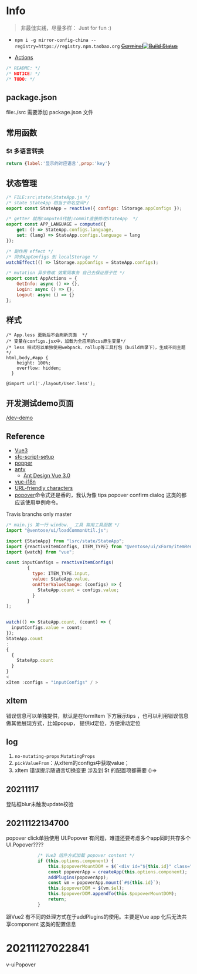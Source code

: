 # Info

>非最佳实践，尽量多样： Just for fun :)

- `npm i -g mirror-config-china --registry=https://registry.npm.taobao.org`
~~[Germinal](https://shonesinglone.github.io/germinal/)[![Build Status](https://app.travis-ci.com/ShoneSingLone/germinal.svg?branch=master)](https://app.travis-ci.com/ShoneSingLone/germinal)~~

- [Actions](https://dev.to/pierresaid/deploy-node-projects-to-github-pages-with-github-actions-4jco)

```js
/* README: */
/* NOTICE: */
/* TODO: */
```

## package.json

file:./src 需要添加 package.json 文件
## 常用函数

### $t 多语言转换

```js
return {label:'显示的对应语言',prop:'key'}
```

## 状态管理

```js
/* FILE:src\state\StateApp.js */
/* state StateApp 相当于命名空间*/
export const StateApp = reactive({ configs: lStorage.appConfigs });

/* getter 就用computed代替;commit直接修改StateApp  */
export const APP_LANGUAGE = computed({
    get: () => StateApp.configs.language,
    set: (lang) => StateApp.configs.language = lang
});

/* 副作用 effect */
/* 同步AppConfigs 到 localStorage */
watchEffect(() => lStorage.appConfigs = StateApp.configs);

/* mutation 异步修改 效果同事务 自己去保证原子性 */
export const AppActions = {
    GetInfo: async () => {},
    Login: async () => {},
    Logout: async () => {}
};
```

## 样式

```less
/* App.less 更新后不会刷新页面  */
/* 变量在configs.jsx中，加载为全应用的css原生变量*/
/* less 样式可以单独使用webpack、rollup等工具打包（build目录下），生成不同主题 */
html,body,#app {
    height: 100%;
    overflow: hidden;
  }
  
@import url('./layout/User.less');

```

## 开发测试demo页面

[/dev-demo](http://localhost:3000/#/dev-demo)

## Reference

- [Vue3](https://v3.cn.vuejs.org/api/)
- [sfc-script-setup](https://v3.cn.vuejs.org/api/sfc-script-setup.html)
- [popper](https://popper.js.org/)
- [antv](https://next.antdv.com/components/overview-cn/)
  - [Ant Design Vue 3.0](https://mp.weixin.qq.com/s?__biz=MzU4NTgyMTM0MQ==&mid=2247484357&idx=1&sn=478c97c3ddd1703f4851863a8f4b2863&chksm=fd85fe37caf27721818cfcef9521116cb54ca4c023951445ed71a1d87786c383f2888d64035f&mpshare=1&scene=23&srcid=10203hvGd6nN3z8bEYuCS1LI&sharer_sharetime=1634692039568&sharer_shareid=966f440169937ddeabee7cec964be6bc#rd)
- [vue-i18n](https://vue-i18n.intlify.dev/guide/advanced/composition.html#mapping-between-vuei18n-instance-and-composer-instance)
- [URL-friendly characters](https://stackoverflow.com/questions/695438/what-are-the-safe-characters-for-making-urls)
- [popover](https://www.jqueryscript.net/blog/best-popover.html)命令式还是香的，我认为像 tips  popover confirm dialog 这类的都应该使用单例命令。

Travis branchs only master

```js
/* main.js 第一行 window._ 工具 常用工具函数 */
import "@ventose/ui/loadCommonUtil.js";
```

```js
import {StateApp} from "lsrc/state/StateApp";
import {reactiveItemConfigs, ITEM_TYPE} from "@ventose/ui/xForm/itemRenders/common.js";
import {watch} from "vue";

const inputConfigs = reactiveItemConfigs(
        {
          type: ITEM_TYPE.input,
          value: StateApp.value,
          onAfterValueChange: (configs) => {
            StateApp.count = configs.value;
          }
        }
);


watch(() => StateApp.count, (count) => {
  inputConfigs.value = count;
});
StateApp.count
:
{
  {
    StateApp.count
  }
}
<
xItem :configs = "inputConfigs" / >

```

## xItem

错误信息可以单独提供，默认是在formItem 下方展示tips ，也可以利用错误信息做其他展现方式，比如popup， 提供id定位，方便滑动定位

## log

1. `no-mutating-props`:`MutatingProps`
2. `pickValueFrom`：从xItem的configs中获取value；
3. xItem 错误提示随语言切换变更 涉及到 $t 的配置项都需要 ()=>

## 20211117

登陆框blur未触发update校验

## 20211122134700

popover click单独使用
UI.Popover 有问题，难道还要考虑多个app同时共存多个UI.Popover????
```js
            /* Vue3 组件方式加载 popover content */
            if (this.options.component) {
                this.$popoverMountDOM = $(`<div id="${this.id}" class="x-popover-content"/>`).prependTo($("body"));
                const popoverApp = createApp(this.options.component);
                addPlugins(popoverApp);
                const vm = popoverApp.mount(`#${this.id}`);
                this.$popoverDOM = $(vm.$el);
                this.$popoverDOM.appendTo(this.$popoverMountDOM);
                return;
            }
```
跟Vue2 有不同的处理方式在于addPlugins的使用。主要是Vue app 化后无法共享component 这类的配置信息


# 20211127022841

v-uiPopover